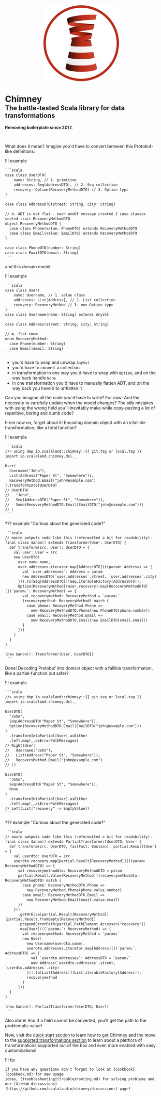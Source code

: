 <p style="text-align: center"><img src="https://raw.githubusercontent.com/scalalandio/chimney/{{ git.commit }}/gfx/chimney-logo-circle-matching.svg" alt="Chimney logo" style="height: 250px" /></p>

<h1 style="margin-bottom:0">Chimney</h1>
<h2 style="margin-top:0">The battle-tested Scala library for data transformations</h2>

**Removing boilerplate since 2017.**

<br/>

What does it mean? Imagine you'd have to convert between this Protobuf-like definitions:

!!! example

    ```scala
    case class UserDTO(
        name: String, // 1. primitive
        addresses: Seq[AddressDTO], // 2. Seq collection
        recovery: Option[RecoveryMethodDTO] // 3. Option type
    )
    
    case class AddressDTO(street: String, city: String)
    
    // 4. ADT is not flat - each oneOf message created 2 case classes
    sealed trait RecoveryMethodDTO
    object RecoveryMethodDTO {
      case class Phone(value: PhoneDTO) extends RecoveryMethodDTO
      case class Email(value: EmailDTO) extends RecoveryMethodDTO
    }
    
    case class PhoneDTO(number: String)
    case class EmailDTO(email: String)
    ```

and this domain model:

!!! example

    ```scala
    case class User(
        name: Username, // 1. value class
        addresses: List[Address], // 2. List collection
        recovery: RecoveryMethod // 3. non-Option type
    )
    case class Username(name: String) extends AnyVal
    
    case class Address(street: String, city: String)
    
    // 4. flat enum
    enum RecoveryMethod:
      case Phone(number: String)
      case Email(email: String)
    ```

  - you'd have to wrap and unwrap `AnyVal`
  - you'd have to convert a collection
  - in transformation in one way you'd have to wrap with `Option`, and on the way back handle `None`
  - in one transformation you'd have to manually flatten ADT, and on the way back you have'd to unflatten it

Can you imagine all the code you'd have to write? For now! And the necessity to carefully update when the model changes?
The silly mistakes with using the wrong field you'll inevitably make while copy-pasting a lot of repetitive, boring
and dumb code?

From now on, forget about it! Encoding domain object with an infallible transformation, like a total function?

!!! example

    ```scala
    //> using dep io.scalaland::chimney::{{ git.tag or local.tag }}
    import io.scalaland.chimney.dsl._
    
    User(
      Username("John"),
      List(Address("Paper St", "Somewhere")),
      RecoveryMethod.Email("john@example.com")
    ).transformInto[UserDTO]
    // UserDTO(
    //   "John",
    //   Seq(AddressDTO("Paper St", "Somewhere")),
    //   Some(RecoveryMethodDTO.Email(EmailDTO("john@example.com")))
    // )
    ```

??? example "Curious about the generated code?"

    ```scala
    // macro outputs code like this (reformatted a bit for readability):
    final class $anon() extends Transformer[User, UserDTO] {
      def transform(src: User): UserDTO = {
        val user: User = src
        new UserDTO(
          user.name.name,
          user.addresses.iterator.map[AddressDTO](((param: Address) => {
            val `user.addresses`: Address = param
            new AddressDTO(`user.addresses`.street, `user.addresses`.city)
          })).to[Seq[AddressDTO]](Seq.iterableFactory[AddressDTO]),
          Option[RecoveryMethod](user.recovery).map[RecoveryMethodDTO](((`param₂`: RecoveryMethod) => {
            val recoverymethod: RecoveryMethod = `param₂`
            (recoverymethod: RecoveryMethod) match {
              case phone: RecoveryMethod.Phone =>
                new RecoveryMethodDTO.Phone(new PhoneDTO(phone.number))
              case email: RecoveryMethod.Email =>
                new RecoveryMethodDTO.Email(new EmailDTO(email.email))
            }
          }))
        )
      }
    }
 
    (new $anon(): Transformer[User, UserDTO])
    ```

Done! Decoding Protobuf into domain object with a fallible transformation, like a partial-function but safer?

!!! example

    ```scala
    //> using dep io.scalaland::chimney::{{ git.tag or local.tag }}
    import io.scalaland.chimney.dsl._

    UserDTO(
      "John",
      Seq(AddressDTO("Paper St", "Somewhere")),
      Option(RecoveryMethodDTO.Email(EmailDTO("john@example.com")))
    )
      .transformIntoPartial[User].asEither
      .left.map(_.asErrorPathMessages)
    // Right(User(
    //   Username("John"),
    //   List(Address("Paper St", "Somewhere")),
    //   RecoveryMethod.Email("john@example.com")
    // ))
    
    UserDTO(
      "John",
      Seq(AddressDTO("Paper St", "Somewhere")),
      None
    )
      .transformIntoPartial[User].asEither
      .left.map(_.asErrorPathMessages)
    // Left(List("recovery" -> EmptyValue))
    ```

??? example "Curious about the generated code?"

    ```scala
    // macro outputs code like this (reformatted a bit for readability): 
    final class $anon() extends PartialTransformer[UserDTO, User] {
      def transform(src: UserDTO, failFast: Boolean): partial.Result[User] = {
        val userdto: UserDTO = src
        userdto.recovery.map[partial.Result[RecoveryMethod]](((param: RecoveryMethodDTO) => {
          val recoverymethoddto: RecoveryMethodDTO = param
          partial.Result.Value[RecoveryMethod]((recoverymethoddto: RecoveryMethodDTO) match {
            case phone: RecoveryMethodDTO.Phone =>
              new RecoveryMethod.Phone(phone.value.number)
            case email: RecoveryMethodDTO.Email =>
              new RecoveryMethod.Email(email.value.email)
          })
        }))
          .getOrElse[partial.Result[RecoveryMethod]](partial.Result.fromEmpty[RecoveryMethod])
          .prependErrorPath(partial.PathElement.Accessor("recovery"))
          .map[User](((`param₂`: RecoveryMethod) => {
            val recoverymethod: RecoveryMethod = `param₂`
            new User(
              new Username(userdto.name),
              userdto.addresses.iterator.map[Address](((`param₃`: AddressDTO) => {
                val `userdto.addresses`: AddressDTO = `param₃`
                new Address(`userdto.addresses`.street, `userdto.addresses`.city)
              })).to[List[Address]](List.iterableFactory[Address]),
              recoverymethod
            )
          }))
      }
    }
 
    (new $anon(): PartialTransformer[UserDTO, User])
    ```

Also done! And if a field cannot be converted, you'll get the path to the problematic value!

Now, visit the [quick start section](quickstart.md) to learn how to get Chimney and the move
to the [supported transformations section](supported-transformations.md) to learn about a plethora of transformations
supported out of the box and even more enabled with easy customizations!

!!! tip

    If you have any questions don't forget to look at [cookbook](cookbook.md) for new usage
    ideas, [troubleshooting](troubleshooting.md) for solving problems and
    our [GitHub discussions](https://github.com/scalalandio/chimney/discussions) page! 
